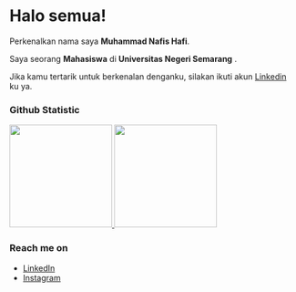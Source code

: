 # Halo semua! 

Perkenalkan nama saya **Muhammad Nafis Hafi**.

Saya seorang **Mahasiswa** di **Universitas Negeri Semarang** .

Jika kamu tertarik untuk berkenalan denganku, silakan ikuti akun [Linkedin](https://www.linkedin.com/in/muhammad-nafis-hafi-8067a9267/) ku ya.

### Github Statistic
<p align="left">
<a href="https://github.com/nafishafi">
  <img height="180em" src="https://github-readme-stats-eight-theta.vercel.app/api?username=dimasmds&show_icons=true&theme=algolia&include_all_commits=true&count_private=true"/>
  <img height="180em" src="https://github-readme-stats-eight-theta.vercel.app/api/top-langs/?username=dimasmds&layout=compact&langs_count=8&theme=algolia"/>
</a>
</p>

### Reach me on
- <a href="https://www.linkedin.com/in/muhammad-nafis-hafi-8067a9267/">LinkedIn</a>
- <a href="https://www.instagram.com/hafi_117/">Instagram</a>
